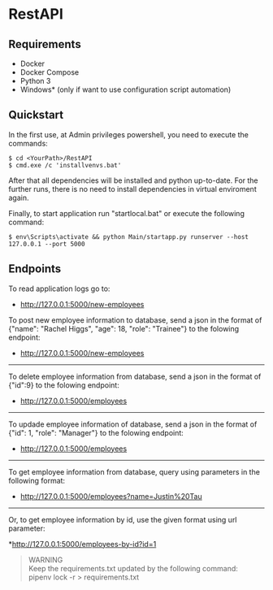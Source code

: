 # RestAPI

## Requirements

* Docker
* Docker Compose
* Python 3
* Windows* (only if want to use configuration script automation)

## Quickstart

In the first use, at Admin privileges powershell, you need to execute the commands:

```shell
$ cd <YourPath>/RestAPI
$ cmd.exe /c 'installvenvs.bat'
```

After that all dependencies will be installed and python up-to-date. For the further runs, there is no need to install
dependencies in virtual enviroment again.


Finally, to start application run "startlocal.bat" or execute the following command:

```shell
$ env\Scripts\activate && python Main/startapp.py runserver --host 127.0.0.1 --port 5000
```

## Endpoints

To read application logs go to:

* http://127.0.0.1:5000/new-employees

To post new employee information to database, send a json in the format of {"name": "Rachel Higgs", "age": 18, "role": "Trainee"} to the folowing endpoint:

* http://127.0.0.1:5000/new-employees
---
To delete employee information from database, send a json in the format of {"id":9} to the folowing endpoint:

* http://127.0.0.1:5000/employees
---
To updade employee information of database, send a json in the format of {"id": 1, "role": "Manager"} to the folowing endpoint:

* http://127.0.0.1:5000/employees
---
To get employee information from database, query using parameters in the following format:

* http://127.0.0.1:5000/employees?name=Justin%20Tau
---
Or, to get employee information by id, use the given format using url parameter:

*http://127.0.0.1:5000/employees-by-id?id=1


>
>
>
>
> 
> WARNING  
> Keep the requirements.txt updated by the following command:  
> pipenv lock -r > requirements.txt
> 
